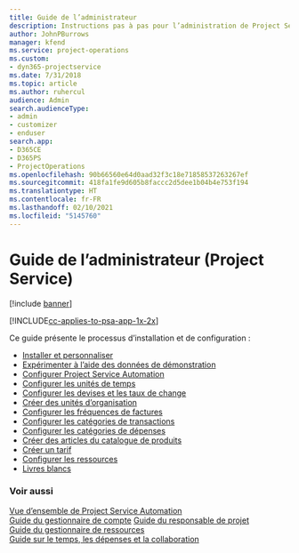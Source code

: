 ```yaml
---
title: Guide de l’administrateur
description: Instructions pas à pas pour l’administration de Project Service
author: JohnPBurrows
manager: kfend
ms.service: project-operations
ms.custom:
- dyn365-projectservice
ms.date: 7/31/2018
ms.topic: article
ms.author: ruhercul
audience: Admin
search.audienceType:
- admin
- customizer
- enduser
search.app:
- D365CE
- D365PS
- ProjectOperations
ms.openlocfilehash: 90b66560e64d0aad32f3c18e71858537263267ef
ms.sourcegitcommit: 418fa1fe9d605b8faccc2d5dee1b04b4e753f194
ms.translationtype: HT
ms.contentlocale: fr-FR
ms.lasthandoff: 02/10/2021
ms.locfileid: "5145760"
---
```

# <a name="administrator-guide-project-service"></a>Guide de l’administrateur (Project Service)

[!include [banner](../includes/psa-now-project-operations.md)]

[!INCLUDE[cc-applies-to-psa-app-1x-2x](../includes/cc-applies-to-psa-app-1x-2x.md)]

Ce guide présente le processus d’installation et de configuration :  
  
- [Installer et personnaliser](install-customize.md)
- [Expérimenter à l’aide des données de démonstration](use-demo-data.md)
- [Configurer Project Service Automation](configure.md)
- [Configurer les unités de temps](set-up-time-units.md)
- [Configurer les devises et les taux de change](set-up-currencies-exchange-rates.md)
- [Créer des unités d’organisation](create-organizational-units.md)
- [Configurer les fréquences de factures](set-up-invoice-frequencies.md)
- [Configurer les catégories de transactions](configure-transaction-categories.md)
- [Configurer les catégories de dépenses](configure-expense-categories.md)
- [Créer des articles du catalogue de produits](create-product-catalog-items.md)
- [Créer un tarif](create-price-list.md)
- [Configurer les ressources](set-up-resources.md)
- [Livres blancs](white-papers.md)
  
### <a name="see-also"></a>Voir aussi  
 [Vue d’ensemble de Project Service Automation](../psa/overview.md)    
 [Guide du gestionnaire de compte](../psa/account-manager-guide.md) [Guide du responsable de projet](../psa/project-manager-guide.md)   
 [Guide du gestionnaire de ressources](../psa/resource-manager-guide.md)   
 [Guide sur le temps, les dépenses et la collaboration](../psa/time-expense-collaboration-guide.md)
